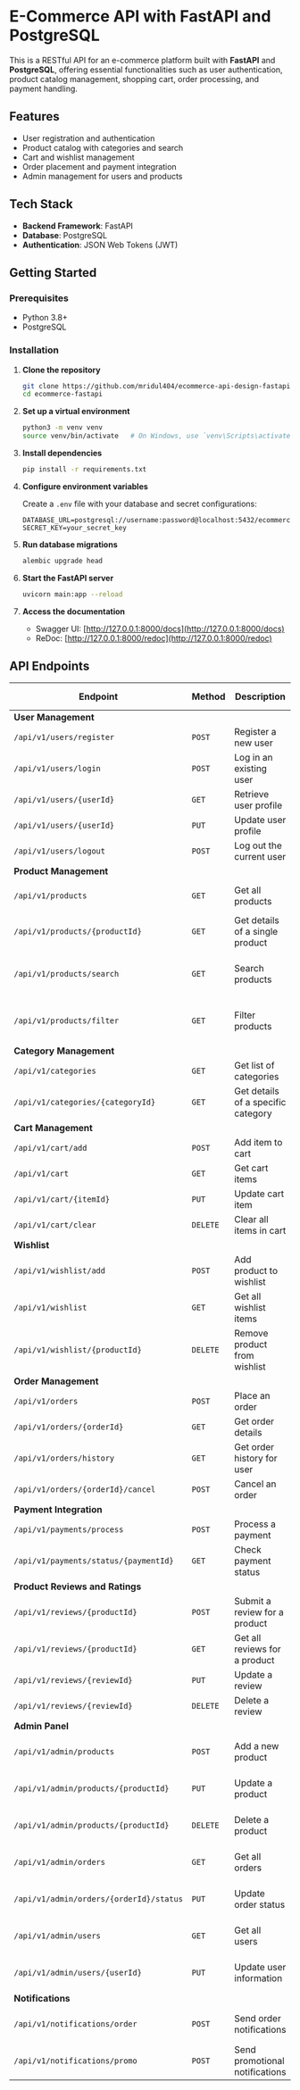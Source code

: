 # E-Commerce API with FastAPI and PostgreSQL

This is a RESTful API for an e-commerce platform built with **FastAPI** and **PostgreSQL**, offering essential functionalities such as user authentication, product catalog management, shopping cart, order processing, and payment handling.

## Features
- User registration and authentication
- Product catalog with categories and search
- Cart and wishlist management
- Order placement and payment integration
- Admin management for users and products

## Tech Stack
- **Backend Framework**: FastAPI
- **Database**: PostgreSQL
- **Authentication**: JSON Web Tokens (JWT)

## Getting Started

### Prerequisites
- Python 3.8+
- PostgreSQL

### Installation

1. **Clone the repository**
   ```bash
   git clone https://github.com/mridul404/ecommerce-api-design-fastapi.git
   cd ecommerce-fastapi
   ```

2. **Set up a virtual environment**
   ```bash
   python3 -m venv venv
   source venv/bin/activate   # On Windows, use `venv\Scripts\activate`
   ```

3. **Install dependencies**
   ```bash
   pip install -r requirements.txt
   ```

4. **Configure environment variables**

   Create a `.env` file with your database and secret configurations:
   ```
   DATABASE_URL=postgresql://username:password@localhost:5432/ecommerce_db
   SECRET_KEY=your_secret_key
   ```

5. **Run database migrations**
   ```bash
   alembic upgrade head
   ```

6. **Start the FastAPI server**
   ```bash
   uvicorn main:app --reload
   ```

7. **Access the documentation**

   - Swagger UI: [http://127.0.0.1:8000/docs](http://127.0.0.1:8000/docs)
   - ReDoc: [http://127.0.0.1:8000/redoc](http://127.0.0.1:8000/redoc)

## API Endpoints

| **Endpoint**                        | **Method** | **Description**                           | **Parameters**                    | **Auth Required** |
|-------------------------------------|------------|-------------------------------------------|-----------------------------------|--------------------|
| **User Management**                 |            |                                           |                                   |                    |
| `/api/v1/users/register`            | `POST`     | Register a new user                       | -                                 | No                 |
| `/api/v1/users/login`               | `POST`     | Log in an existing user                   | -                                 | No                 |
| `/api/v1/users/{userId}`            | `GET`      | Retrieve user profile                     | `userId`                          | Yes                |
| `/api/v1/users/{userId}`            | `PUT`      | Update user profile                       | `userId`, body data               | Yes                |
| `/api/v1/users/logout`              | `POST`     | Log out the current user                  | -                                 | Yes                |
| **Product Management**              |            |                                           |                                   |                    |
| `/api/v1/products`                  | `GET`      | Get all products                          | Query: `page`, `limit`, `sort`    | No                 |
| `/api/v1/products/{productId}`      | `GET`      | Get details of a single product           | `productId`                       | No                 |
| `/api/v1/products/search`           | `GET`      | Search products                           | Query: `query`, `category`, etc.  | No                 |
| `/api/v1/products/filter`           | `GET`      | Filter products                           | Query: `price`, `brand`, `rating` | No                 |
| **Category Management**             |            |                                           |                                   |                    |
| `/api/v1/categories`                | `GET`      | Get list of categories                    | -                                 | No                 |
| `/api/v1/categories/{categoryId}`   | `GET`      | Get details of a specific category        | `categoryId`                      | No                 |
| **Cart Management**                 |            |                                           |                                   |                    |
| `/api/v1/cart/add`                  | `POST`     | Add item to cart                          | Body data                         | Yes                |
| `/api/v1/cart`                      | `GET`      | Get cart items                            | -                                 | Yes                |
| `/api/v1/cart/{itemId}`             | `PUT`      | Update cart item                          | `itemId`, body data               | Yes                |
| `/api/v1/cart/clear`                | `DELETE`   | Clear all items in cart                   | -                                 | Yes                |
| **Wishlist**                        |            |                                           |                                   |                    |
| `/api/v1/wishlist/add`              | `POST`     | Add product to wishlist                   | Body data                         | Yes                |
| `/api/v1/wishlist`                  | `GET`      | Get all wishlist items                    | -                                 | Yes                |
| `/api/v1/wishlist/{productId}`      | `DELETE`   | Remove product from wishlist              | `productId`                       | Yes                |
| **Order Management**                |            |                                           |                                   |                    |
| `/api/v1/orders`                    | `POST`     | Place an order                            | Body data                         | Yes                |
| `/api/v1/orders/{orderId}`          | `GET`      | Get order details                         | `orderId`                         | Yes                |
| `/api/v1/orders/history`            | `GET`      | Get order history for user                | -                                 | Yes                |
| `/api/v1/orders/{orderId}/cancel`   | `POST`     | Cancel an order                           | `orderId`                         | Yes                |
| **Payment Integration**             |            |                                           |                                   |                    |
| `/api/v1/payments/process`          | `POST`     | Process a payment                         | Body data                         | Yes                |
| `/api/v1/payments/status/{paymentId}` | `GET`    | Check payment status                      | `paymentId`                       | Yes                |
| **Product Reviews and Ratings**     |            |                                           |                                   |                    |
| `/api/v1/reviews/{productId}`       | `POST`     | Submit a review for a product             | `productId`, body data            | Yes                |
| `/api/v1/reviews/{productId}`       | `GET`      | Get all reviews for a product             | `productId`                       | No                 |
| `/api/v1/reviews/{reviewId}`        | `PUT`      | Update a review                           | `reviewId`, body data             | Yes                |
| `/api/v1/reviews/{reviewId}`        | `DELETE`   | Delete a review                           | `reviewId`                        | Yes                |
| **Admin Panel**                     |            |                                           |                                   |                    |
| `/api/v1/admin/products`            | `POST`     | Add a new product                         | Body data                         | Yes (Admin only)   |
| `/api/v1/admin/products/{productId}`| `PUT`      | Update a product                          | `productId`, body data            | Yes (Admin only)   |
| `/api/v1/admin/products/{productId}`| `DELETE`   | Delete a product                          | `productId`                       | Yes (Admin only)   |
| `/api/v1/admin/orders`              | `GET`      | Get all orders                            | Query params                      | Yes (Admin only)   |
| `/api/v1/admin/orders/{orderId}/status` | `PUT`  | Update order status                       | `orderId`, body data              | Yes (Admin only)   |
| `/api/v1/admin/users`               | `GET`      | Get all users                             | -                                 | Yes (Admin only)   |
| `/api/v1/admin/users/{userId}`      | `PUT`      | Update user information                   | `userId`, body data               | Yes (Admin only)   |
| **Notifications**                   |            |                                           |                                   |                    |
| `/api/v1/notifications/order`       | `POST`     | Send order notifications                  | Body data                         | Yes (Admin only)   |
| `/api/v1/notifications/promo`       | `POST`     | Send promotional notifications            | Body data                         | Yes (Admin only)   |


